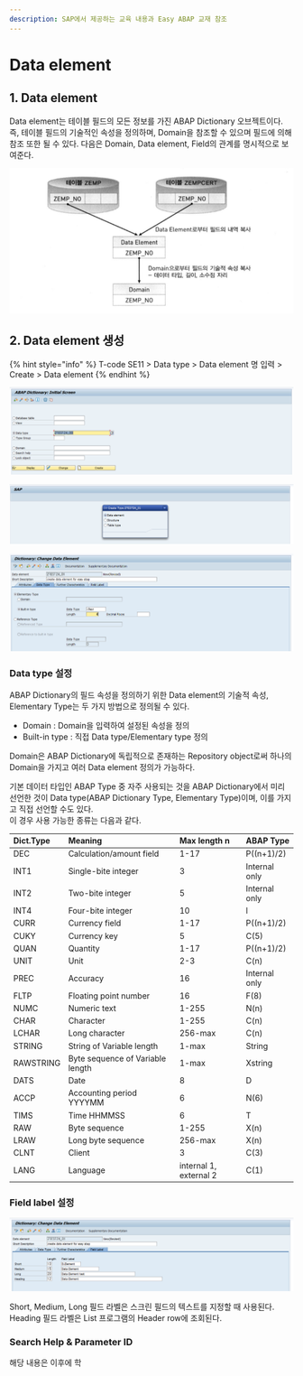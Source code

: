 ```yaml
---
description: SAP에서 제공하는 교육 내용과 Easy ABAP 교재 참조
---
```


# Data element

## 1. Data element

Data element는 테이블 필드의 모든 정보를 가진 ABAP Dictionary 오브젝트이다. 즉, 테이블 필드의 기술적인 속성을 정의하며, Domain을 참조할 수 있으며 필드에 의해 참조 또한 될 수 있다. 다음은 Domain, Data element, Field의 관계를 명시적으로 보여준다. 

![&#xCD9C;&#xCC98; Easy ABAP](../../.gitbook/assets/image%20%2810%29.png)



## 2. Data element 생성

{% hint style="info" %}
T-code SE11 &gt; Data type &gt; Data element 명 입력 &gt; Create &gt; Data element 
{% endhint %}

![T-code SE11](../../.gitbook/assets/image%20%2812%29.png)

![Check Data element](../../.gitbook/assets/image%20%286%29.png)

![Data element &amp;gt; Data type](../../.gitbook/assets/image%20%283%29.png)

### Data type 설정

ABAP Dictionary의 필드 속성을 정의하기 위한 Data element의 기술적 속성, Elementary Type는 두 가지 방법으로 정의될 수 있다.

* Domain : Domain을 입력하여 설정된 속성을 정의
* Built-in type : 직접 Data type/Elementary type 정의

Domain은 ABAP Dictionary에 독립적으로 존재하는 Repository object로써 하나의 Domain을 가지고 여러 Data element 정의가 가능하다.

기본 데이터 타입인 ABAP Type 중 자주 사용되는 것을 ABAP Dictionary에서 미리 선언한 것이 Data type\(ABAP Dictionary Type, Elementary Type\)이며, 이를 가지고 직접 선언할 수도 있다.   
이 경우 사용 가능한 종류는 다음과 같다. 

| Dict.Type | Meaning | Max length n | ABAP Type |
| :--- | :--- | :--- | :--- |
| DEC | Calculation/amount field | 1-17 | P\(\(n+1\)/2\) |
| INT1 | Single-bite integer | 3 | Internal only |
| INT2 | Two-bite integer | 5 | Internal only |
| INT4 | Four-bite integer | 10 | l |
| CURR | Currency field | 1-17 | P\(\(n+1\)/2\) |
| CUKY | Currency key | 5 | C\(5\) |
| QUAN | Quantity | 1-17 | P\(\(n+1\)/2\) |
| UNIT | Unit | 2-3 | C\(n\) |
| PREC | Accuracy | 16 | Internal only |
| FLTP | Floating point number | 16 | F\(8\) |
| NUMC | Numeric text | 1-255 | N\(n\) |
| CHAR | Character | 1-255 | C\(n\) |
| LCHAR | Long character | 256-max | C\(n\) |
| STRING | String of Variable length | 1-max | String |
| RAWSTRING | Byte sequence of Variable length | 1-max | Xstring |
| DATS | Date | 8 | D |
| ACCP | Accounting period YYYYMM | 6 | N\(6\) |
| TIMS | Time HHMMSS | 6 | T |
| RAW | Byte sequence | 1-255 | X\(n\) |
| LRAW | Long byte sequence | 256-max | X\(n\) |
| CLNT | Client | 3 | C\(3\) |
| LANG | Language | internal 1, external 2 | C\(1\) |

### 

### Field label 설정

![Data element &amp;gt; Field label](../../.gitbook/assets/image%20%2820%29.png)

Short, Medium, Long 필드 라벨은 스크린 필드의 텍스트를 지정할 때 사용된다.  
Heading 필드 라벨은 List 프로그램의 Header row에 조회된다. 



### Search Help & Parameter ID

해당 내용은 이후에 학

